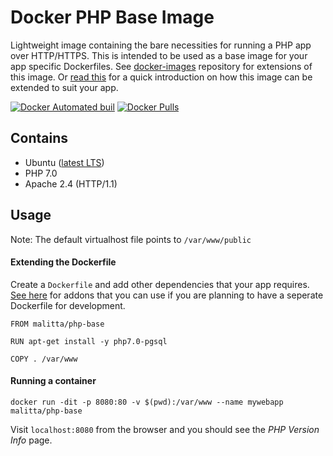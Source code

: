 # Docker PHP Base Image

Lightweight image containing the bare necessities for running a PHP app over HTTP/HTTPS. This is intended to be used as a base image for your app specific Dockerfiles. See [docker-images](https://github.com/malitta/docker-images) repository for extensions of this image. Or [read this](https://github.com/malitta/docker-images/kb/extending-image.md) for a quick introduction on how this image can be extended to suit your app. 

[![Docker Automated buil](https://img.shields.io/docker/automated/malitta/php-base.svg)](https://hub.docker.com/u/malitta/php-base)
[![Docker Pulls](https://img.shields.io/docker/pulls/malitta/php-base.svg)](https://hub.docker.com/r/malitta/php-base)

## Contains

- Ubuntu ([latest LTS](https://wiki.ubuntu.com/LTS))
- PHP 7.0
- Apache 2.4 (HTTP/1.1)

## Usage

Note: The default virtualhost file points to `/var/www/public`

#### Extending the Dockerfile

Create a `Dockerfile` and add other dependencies that your app requires. [See here](/) for addons that you can use if you are planning to have a seperate Dockerfile for development.

```
FROM malitta/php-base

RUN apt-get install -y php7.0-pgsql	

COPY . /var/www
```

#### Running a container

`docker run -dit -p 8080:80 -v $(pwd):/var/www --name mywebapp malitta/php-base`

Visit `localhost:8080` from the browser and you should see the _PHP Version Info_ page.